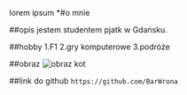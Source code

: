 
lorem ipsum
*#o mnie

##opis
jestem studentem pjatk w Gdańsku.

##hobby
1.F1 
2.gry komputerowe 
3.podróże


##obraz
![obraz kot](https://www.google.com/url?sa=i&url=https%3A%2F%2Fwww.sheba.pl%2Fblog%2Fzywienie%2Fco-moze-jesc-kot-produkty-ktore-smialo-mozesz-wcielic-do-jego-diety&psig=AOvVaw3KNGw1Oox1x19zTGyLdN8v&ust=1734453172626000&source=images&cd=vfe&opi=89978449&ved=0CBQQjRxqFwoTCKimpdfbrIoDFQAAAAAdAAAAABAE)

##link do github
`https://github.com/BarWrona`
